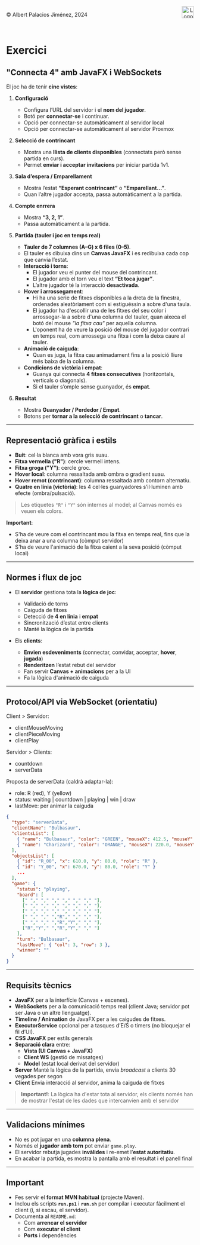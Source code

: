 <div style="display: flex; width: 100%;">
    <div style="flex: 1; padding: 0px;">
        <p>© Albert Palacios Jiménez, 2024</p>
    </div>
    <div style="flex: 1; padding: 0px; text-align: right;">
        <img src="./assets/ieti.png" height="32" alt="Logo de IETI" style="max-height: 32px;">
    </div>
</div>
<br/>

# Exercici

## "Connecta 4" amb JavaFX i WebSockets

El joc ha de tenir **cinc vistes**:

1. **Configuració**  
   - Configura l’URL del servidor i el **nom del jugador**.  
   - Botó per **connectar-se** i continuar.
   - Opció per connectar-se automàticament al servidor local
   - Opció per connectar-se automàticament al servidor Proxmox

2. **Selecció de contrincant**  
   - Mostra una **llista de clients disponibles** (connectats però sense partida en curs).  
   - Permet **enviar i acceptar invitacions** per iniciar partida 1v1.

3. **Sala d’espera / Emparellament**  
   - Mostra l’estat **“Esperant contrincant”** o **“Emparellant…”**.  
   - Quan l’altre jugador accepta, passa automàticament a la partida.

4. **Compte enrrera**  
   - Mostra **“3, 2, 1”**.  
   - Passa automàticament a la partida.

5. **Partida (tauler i joc en temps real)**  
   - **Tauler de 7 columnes (A–G) x 6 files (0–5)**.  
   - El tauler es dibuixa dins un **Canvas JavaFX** i es redibuixa cada cop que canvia l’estat.  
   - **Interacció i torns**:  
     - El jugador veu el punter del mouse del contrincant.
     - El jugador amb el torn veu el text **“Et toca jugar”**. 
     - L’altre jugador té la interacció **desactivada**.  
   - **Hover i arrossegament**:  
     - Hi ha una serie de fitxes disponibles a la dreta de la finestra, ordenades aleatòriament com si estiguéssin a sobre d'una taula.
     - El jugador ha d'escollir una de les fitxes del seu color i arrossegar-la a sobre d'una columna del tauler, quan aixeca el botó del mouse *"la fitxa cau"* per aquella columna.  
     - L'oponent ha de veure la posició del mouse del jugador contrari en temps real, com arrossega una fitxa i com la deixa caure al tauler.
   - **Animació de caiguda**:  
     - Quan es juga, la fitxa cau animadament fins a la posició lliure més baixa de la columna.  
   - **Condicions de victòria i empat**:  
     - Guanya qui connecta **4 fitxes consecutives** (horitzontals, verticals o diagonals).  
     - Si el tauler s’omple sense guanyador, és **empat**.

6. **Resultat**  
   - Mostra **Guanyador / Perdedor / Empat**.  
   - Botons per **tornar a la selecció de contrincant** o **tancar**.

---

## Representació gràfica i estils

- **Buit**: cel·la blanca amb vora gris suau.  
- **Fitxa vermella ("R")**: cercle vermell intens.  
- **Fitxa groga ("Y")**: cercle groc.  
- **Hover local**: columna ressaltada amb ombra o gradient suau.  
- **Hover remot (contrincant)**: columna ressaltada amb contorn alternatiu.  
- **Quatre en línia (victòria)**: les 4 cel·les guanyadores s’il·luminen amb efecte (ombra/pulsació).  

> Les etiquetes `"R"` i `"Y"` són internes al model; al Canvas només es veuen els colors.

**Important**:

- S'ha de veure com el contrincant mou la fitxa en temps real, fins que la deixa anar a una columna (còmput servidor)
- S'ha de veure l'animació de la fitxa caient a la seva posició (còmput local)

---

## Normes i flux de joc

- El **servidor** gestiona tota la **lògica de joc**:
  - Validació de torns  
  - Caiguda de fitxes  
  - Detecció de **4 en línia** i **empat**  
  - Sincronització d’estat entre clients
  - Manté la lògica de la partida

- Els **clients**:
  - **Envien esdeveniments** (connectar, convidar, acceptar, **hover**, **jugada**)  
  - **Renderitzen** l’estat rebut del servidor  
  - Fan servir **Canvas + animacions** per a la UI
  - Fa la lògica d'animació de caiguda

---

## Protocol/API via WebSocket (orientatiu)

Client > Servidor:

- clientMouseMoving
- clientPieceMoving
- clientPlay

Servidor > Clients:

- countdown
- serverData

Proposta de serverData (caldrà adaptar-la):

- role: R (red), Y (yellow)
- status: waiting | countdown | playing | win | draw
- lastMove: per animar la caiguda

```json
{
  "type": "serverData",
  "clientName": "Bulbasaur",
  "clientsList": [
    { "name": "Bulbasaur", "color": "GREEN", "mouseX": 412.5, "mouseY": 133.0, "role": "R" },
    { "name": "Charizard", "color": "ORANGE", "mouseX": 220.0, "mouseY": 210.0, "role": "Y" }
  ],
  "objectsList": [
    { "id": "R_00", "x": 610.0, "y": 80.0, "role": "R" },
    { "id": "Y_00", "x": 670.0, "y": 80.0, "role": "Y" }
    ...
  ],
  "game": {
    "status": "playing",
    "board": [
      [" "," "," "," "," "," "," "],
      [" "," "," "," "," "," "," "],
      [" "," "," "," "," "," "," "],
      [" "," "," ","R"," "," "," "],
      [" "," "," ","R","Y"," "," "],
      ["R","Y"," ","R","Y"," "," "]
    ],
    "turn": "Bulbasaur", 
    "lastMove": { "col": 3, "row": 3 },
    "winner": "" 
  }
}
```

---

## Requisits tècnics

- **JavaFX** per a la interfície (Canvas + escenes).  
- **WebSockets** per a la comunicació temps real (client Java; servidor pot ser Java o un altre llenguatge).  
- **Timeline / Animation** de JavaFX per a les caigudes de fitxes.  
- **ExecutorService** opcional per a tasques d’E/S o timers (no bloquejar el fil d’UI).  
- **CSS JavaFX** per estils generals  
- **Separació clara** entre:
  - **Vista (UI Canvas + JavaFX)**  
  - **Client WS** (gestió de missatges)  
  - **Model** (estat local derivat del servidor)
- **Server** Manté la lògica de la partida, envia *broadcast* a clients 30 vegades per segon
- **Client** Envia interacció al servidor, anima la caiguda de fitxes

> **Important!**: La lògica ha d'estar tota al servidor, els clients només han de mostrar l'estat de les dades que intercanvien amb el servidor

---

## Validacions mínimes

- No es pot jugar en una **columna plena**.  
- Només el **jugador amb torn** pot enviar `game.play`.  
- El servidor rebutja jugades **invàlides** i re-emet l’**estat autoritatiu**.  
- En acabar la partida, es mostra la pantalla amb el resultat i el panell final

---

## Important

- Fes servir el **format MVN habitual** (projecte Maven).  
- Inclou els scripts **`run.ps1`** i **`run.sh`** per compilar i executar fàcilment el client (i, si escau, el servidor).  
- Documenta al `README.md`:
  - Com **arrencar el servidor**  
  - Com **executar el client**  
  - **Ports** i dependències
